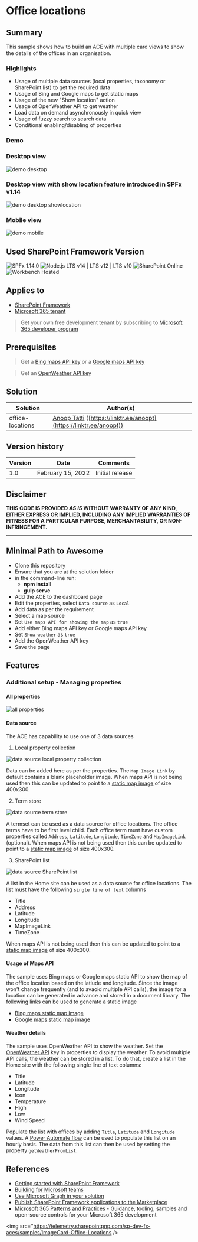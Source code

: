 # Office locations

## Summary

This sample shows how to build an ACE with multiple card views to show the details of the offices in an organisation.

### Highlights
- Usage of multiple data sources (local properties, taxonomy or SharePoint list) to get the required data
- Usage of Bing and Google maps to get static maps
- Usage of the new "Show location" action
- Usage of OpenWeather API to get weather
- Load data on demand asynchronously in quick view
- Usage of fuzzy search to search data
- Conditional enabling/disabling of properties

### Demo

### Desktop view
![demo desktop](./assets/ace-demo.gif)

### Desktop view with show location feature introduced in SPFx v1.14
![demo desktop showlocation](./assets/ace-demo-showlocation.gif)

### Mobile view
![demo mobile](./assets/ace-demo-mobile.gif)

## Used SharePoint Framework Version

![SPFx 1.14.0](https://img.shields.io/badge/SPFx-1.14.0-green.svg)
![Node.js LTS v14 | LTS v12 | LTS v10](https://img.shields.io/badge/Node.js-LTS%20v14%20%7C%20LTS%20v12%20%7C%20LTS%20v10-green.svg) 
![SharePoint Online](https://img.shields.io/badge/SharePoint-Online-yellow.svg)
![Workbench Hosted](https://img.shields.io/badge/Workbench-Hosted-green.svg)

## Applies to

- [SharePoint Framework](https://aka.ms/spfx)
- [Microsoft 365 tenant](https://docs.microsoft.com/en-us/sharepoint/dev/spfx/set-up-your-developer-tenant)

> Get your own free development tenant by subscribing to [Microsoft 365 developer program](http://aka.ms/o365devprogram)

## Prerequisites

> Get a [Bing maps API key](https://www.bingmapsportal.com/) or a [Google maps API key](https://developers.google.com/maps/documentation/static-maps/get-api-key)

> Get an [OpenWeather API key](https://home.openweathermap.org/api_keys)

## Solution

Solution|Author(s)
--------|---------
office-locations | [Anoop Tatti](https://github.com/anoopt) ([https://linktr.ee/anoopt](https://linktr.ee/anoopt))

## Version history

Version|Date|Comments
-------|----|--------
1.0|February 15, 2022|Initial release

## Disclaimer

**THIS CODE IS PROVIDED *AS IS* WITHOUT WARRANTY OF ANY KIND, EITHER EXPRESS OR IMPLIED, INCLUDING ANY IMPLIED WARRANTIES OF FITNESS FOR A PARTICULAR PURPOSE, MERCHANTABILITY, OR NON-INFRINGEMENT.**

---

## Minimal Path to Awesome

- Clone this repository
- Ensure that you are at the solution folder
- in the command-line run:
  - **npm install**
  - **gulp serve**
- Add the ACE to the dashboard page
- Edit the properties, select `Data source` as `Local`
- Add data as per the requirement
- Select a map source
- Set `Use maps API for showing the map` as `true`
- Add either Bing maps API key or Google maps API key
- Set `Show weather` as `true`
- Add the OpenWeather API key
- Save the page

## Features

### Additional setup - Managing properties

#### All properties

![all properties](./assets/ace-properties.png)

#### Data source

The ACE has capability to use one of 3 data sources

1. Local property collection

![data source local property collection](./assets/data-source-local-property-collection.png)

Data can be added here as per the properties.
The `Map Image Link` by default contains a blank placeholder image. When maps API is not being used then this can be updated to point to a [static map image](#usage-of-maps-api) of size 400x300. 

2. Term store

![data source term store](./assets/data-source-taxonomy.png)

A termset can be used as a data source for office locations.
The office terms have to be first level child.
Each office term must have custom properties called `Address`, `Latitude`, `Longitude`, `TimeZone` and `MapImageLink` (optional).
When maps API is not being used then this can be updated to point to a [static map image](#usage-of-maps-api) of size 400x300. 

3. SharePoint list

![data source SharePoint list](./assets/data-source-list.png)

A list in the Home site can be used as a data source for office locations.
The list must have the following `single line of text` columns 
- Title
- Address
- Latitude
- Longitude
- MapImageLink
- TimeZone

When maps API is not being used then this can be updated to point to a [static map image](#usage-of-maps-api) of size 400x300. 

#### Usage of Maps API

The sample uses Bing maps or Google maps static API to show the map of the office location based on the latiude and longitude.
Since the image won't change frequently (and to avaoid multiple API calls), the image for a location can be generated in advance and stored in a document library.
The following links can be used to generate a static image
- [Bing maps static map image](https://staticmapmaker.com/bing/)
- [Google maps static map image](https://staticmapmaker.com/google/)

#### Weather details

The sample uses OpenWeather API to show the weather.
Set the [OpenWeather API](https://home.openweathermap.org/api_keys) key in properties to display the weather.
To avoid multiple API calls, the weather can be stored in a list. To do that, create a list in the Home site with the following single line of text columns:
- Title
- Latitude
- Longitude
- Icon
- Temperature
- High
- Low
- Wind Speed

Populate the list with offices by adding `Title`, `Latitude` and `Longitude` values.
A [Power Automate flow](./assets/Flow_GetWeather.zip) can be used to populate this list on an hourly basis.
The data from this list can then be used by setting the property `getWeatherFromList`.

## References

- [Getting started with SharePoint Framework](https://docs.microsoft.com/en-us/sharepoint/dev/spfx/set-up-your-developer-tenant)
- [Building for Microsoft teams](https://docs.microsoft.com/en-us/sharepoint/dev/spfx/build-for-teams-overview)
- [Use Microsoft Graph in your solution](https://docs.microsoft.com/en-us/sharepoint/dev/spfx/web-parts/get-started/using-microsoft-graph-apis)
- [Publish SharePoint Framework applications to the Marketplace](https://docs.microsoft.com/en-us/sharepoint/dev/spfx/publish-to-marketplace-overview)
- [Microsoft 365 Patterns and Practices](https://aka.ms/m365pnp) - Guidance, tooling, samples and open-source controls for your Microsoft 365 development

<img src="https://telemetry.sharepointpnp.com/sp-dev-fx-aces/samples/ImageCard-Office-Locations />